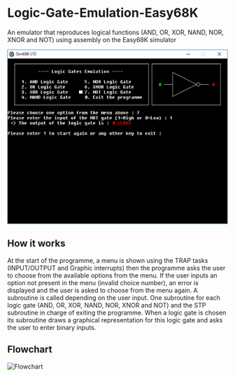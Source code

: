 # Logic-Gate-Emulation-Easy68K
An emulator that reproduces logical functions (AND, OR, XOR, NAND, NOR, XNOR and NOT) using assembly on the Easy68K simulator

![Screenshot](https://github.com/far1db/Logic-Gate-Emulation-Easy68K/blob/master/screenshot.png)

## How it works
At the start of the programme, a menu is shown using the TRAP tasks (INPUT/OUTPUT and Graphic interrupts) then the programme asks the user to choose from the available options from the menu. If the user inputs an option not present in the menu (invalid choice number), an error is displayed and the user is asked to choose from the menu again. A subroutine is called depending on the user input. One subroutine for each logic gate (AND, OR, XOR, NAND, NOR, XNOR and NOT) and the STP subroutine in charge of exiting the programme. When a logic gate is chosen its subroutine draws a graphical representation for this logic gate and asks the user to enter binary inputs.

## Flowchart
![Flowchart](https://github.com/far1db/Logic-Gate-Emulation-Easy68K/blob/master/flowchart.png)
